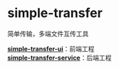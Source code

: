 # simple-transfer

简单传输，多端文件互传工具

**[simple-transfer-ui](./simple-transfer-ui/README.md)**：前端工程  
**[simple-transfer-service](./simple-transfer-service/README.md)**：后端工程